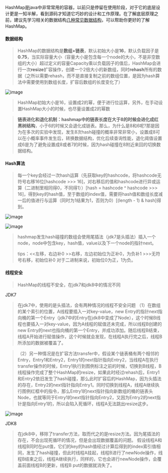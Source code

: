 HashMap是java中非常常用的容器，以前只是停留在使用阶段，对于它的底层设计更是一知半解，看到源码才知道它巧妙的设计和工作原理。在了解底层原理之前，建议先学习相关的数据结构[几种常见数据结构](https://github.com/MasterWilliamCheng/codeman/blob/main/%E6%95%B0%E6%8D%AE%E7%BB%93%E6%9E%84/%E5%87%A0%E7%A7%8D%E5%B8%B8%E8%A7%81%E6%95%B0%E6%8D%AE%E7%BB%93%E6%9E%84.md)，可以帮助你更好的了解HashMap。

#### 数据结构

> HashMap的数据结构是**数组+链表**，默认初始大小是**16**，默认负载因子是**0.75**，当实际容量大小（容量大小是包含每一个node的大小，不是非空数组的大小）超过定义的容量Capacity乘以负载因子的值后，HashMap会进行一次**resize**扩容操作，创建一个2倍大小的新数组，同时**rehash**所有的数据（之所以需要rehash，而不是直接复制之前的数组位置，是因为hash算法中需要使用到数组长度，扩容后数组的长度变化了）

![image](https://user-images.githubusercontent.com/31581862/113298031-f64d3b00-932d-11eb-854a-38e9a6e9c099.png)



> HashMap初始大小是16，设置成2的幂，便于进行位运算，另外，在手动设置HashMap大小的时候，也尽量设置成2的幂数

> **链表进化和退化机制：**hashmap中的链表长度在大于8的时候会进化成**红黑树结构**，小于6的时候又会退化成链表。那么，为什么是8和6呢?那是因为在多次的实验中发现，发生8次hash碰撞的概率非常非常小，设置成8可以在小概率事件发生后，转换数据结构，优化后续查询性能，退化阈值设置成6是为了避免设置成8或者7的时候，因为hash碰撞在8附近来回的切换数据结构。

#### Hash算法

> 每一个key会经过一次hash运算（先获取key的hashcode，将hashcode无符号右移16位[hashcode >>> 16]，对右移后的值和hashcode进行异或运算（二进制里相同得0，不同得1））[hash = hashcode ^ hashcode >>> 16]，得到key的hash值，至于数组的index值，需要将hash值和数组长度减一后的值进行与运算（同时为1结果为1，否则为0）[(length - 1) & hash]得到。

![image](https://user-images.githubusercontent.com/31581862/113298067-fea57600-932d-11eb-9516-38568b38fb89.png)

![image](https://user-images.githubusercontent.com/31581862/113298083-02d19380-932e-11eb-9c2d-c2e0959edcb8.png)



> hashmap发生hash碰撞的数组会使用尾插法（jdk7是头插法）插入一个node，node中包含key，hash值，value以及下一个node的指针next。
> 
> tips：<<左移，右边补0 >>右移，左边初始位为正补0，为负补1 >>>无符号右移，初始位补0 对于二进制来说，初始位0为正，1为负。

#### 线程安全

> HashMap的线程不安全，在jdk7和jdk8中的情况不同

JDK7
> 在jdk7中，使用的是头插法，会有两种情况的线程不安全问题
> （1）在数组的某个索引的位置，A线程要插入一对key-value，new Entry的指针next指向桶的第一个Entry（jdk7中的Entry在jdk8中变成了Node），这个时候B线程也要插入一对key-value，因为A线程的赋值还未完成，所以线程B创建的new Entry的next也指向桶的第一个Entry，并成功添加。随后线程B结束，线程A开始进行赋值操作，这个时候就会发现，在线程A执行完之后，线程B所添加的数据被覆盖了。

> （2）另一种情况是在扩容方法transfer中，假设某个链表桶有两个相邻的Entry，Entry1和Entry2，Entry1的next指针指向Entry2，当线程A在执行transfer操作的时候，Entry1执行到图例标注之前的时候，切换到B线程，B线程操作完成了整个HashMap的resize，如果此时经过rehash后，Entry1和Entry2依旧发生了hash碰撞，那么此时扩容后的HashMap，因为头插法的存在，Entry2的next指针指向Entry1。同时切换到线程A，线程A继续执行图例红框中的指令，那么Entry1的next指针指向新数组的桶的链表头Node，也就等同于Entry1的next指针指向Entry2，又因为Entry2的next指针是指向Entry1的，所以会陷入死循环，线程A无法跳出resize这步。

![image](https://user-images.githubusercontent.com/31581862/113298110-0c5afb80-932e-11eb-9b8e-3905787afa2e.png)


JDK8
> 在jdk8中，移除了transfer方法，取而代之的是resize方法。因为尾插法的存在，不会出现死循环的情况，但是会出现数据覆盖的问题。
> 假设线程A和线程B同时在put值，它们的key的hash值经过计算后得到的index索引值相同，发生了hash碰撞，但此时线程A挂起，线程B进行了newNode操作，线程B结束之后，线程A继续执行，同样的，它也会进行newNode操作，会覆盖前面线程B的更新，线程B put的数据就消失了。

